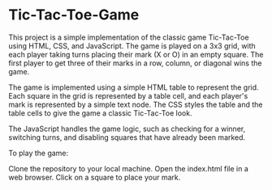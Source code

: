 # Tic-Tac-Toe-Game
This project is a simple implementation of the classic game Tic-Tac-Toe using HTML, CSS, and JavaScript. The game is played on a 3x3 grid, with each player taking turns placing their mark (X or O) in an empty square. The first player to get three of their marks in a row, column, or diagonal wins the game.

The game is implemented using a simple HTML table to represent the grid. Each square in the grid is represented by a table cell, and each player's mark is represented by a simple text node. The CSS styles the table and the table cells to give the game a classic Tic-Tac-Toe look.

The JavaScript handles the game logic, such as checking for a winner, switching turns, and disabling squares that have already been marked.

To play the game:

Clone the repository to your local machine.
Open the index.html file in a web browser.
Click on a square to place your mark.

